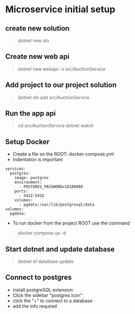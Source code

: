 # Microservice initial setup

## create new solution

> dotnet new sln 

## Create new web api

> dotnet new webapi -o src/AuctionService

## Add project to our project solution

> dotnet sln add src/AuctionService

## Run the app api

> cd src/AuctionService
> dotnet watch

## Setup Docker

- Create a file on the ROOT: docker-compose.yml
- Indentation is important

```
services:
  postgres:
    image: postgres
    environment:
      - POSTGRES_PASSWORD=18180888
    ports:
      - 5432:5432
    volumes:
      - pgdata:/var/lib/postgresql/data
volumes:
  pgdata:

```
- To run docker from the project ROOT use the command 
> docker compose up -d

## Start dotnet and update database

> dotnet ef database update

## Connect to postgres

- install postgreSQL extension
- Click the sidebar "postgres icon" 
- click the "+" to connect to a database
- add the info required
